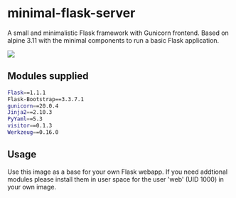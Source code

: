 # minimal-flask-server

A small and minimalistic Flask framework with Gunicorn frontend.
Based on alpine 3.11 with the minimal components to run a basic Flask
application.

![](https://github.com/cgerull/minimal-flask-server/workflows/Docker%20Image%20CI%20latest/badge.svg?branch=development)

## Modules supplied

```bash
Flask==1.1.1
Flask-Bootstrap==3.3.7.1
gunicorn==20.0.4
Jinja2==2.10.3
PyYaml==5.3
visitor==0.1.3
Werkzeug==0.16.0
```
  
## Usage

Use this image as a base for your own Flask webapp. If you need addtional modules
please install them in user space for the user 'web' (UID 1000) in your own image.

